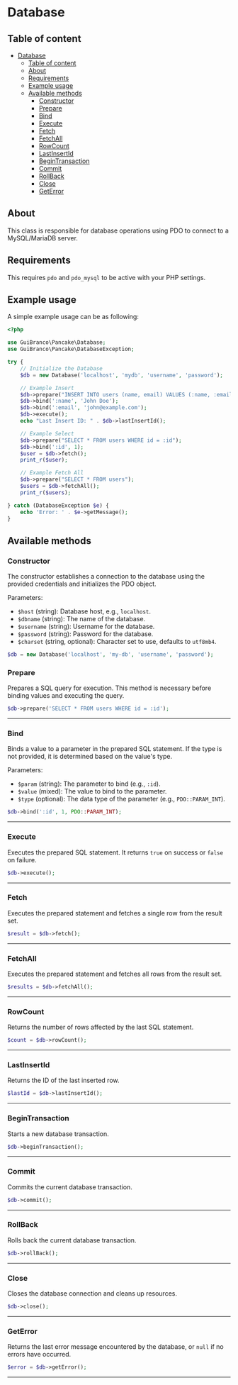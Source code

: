 # Database

## Table of content

- [Database](#database)
  - [Table of content](#table-of-content)
  - [About](#about)
  - [Requirements](#requirements)
  - [Example usage](#example-usage)
  - [Available methods](#available-methods)
    - [Constructor](#constructor)
    - [Prepare](#prepare)
    - [Bind](#bind)
    - [Execute](#execute)
    - [Fetch](#fetch)
    - [FetchAll](#fetchall)
    - [RowCount](#rowcount)
    - [LastInsertId](#lastinsertid)
    - [BeginTransaction](#begintransaction)
    - [Commit](#commit)
    - [RollBack](#rollback)
    - [Close](#close)
    - [GetError](#geterror)

## About

This class is responsible for database operations using PDO to connect to a MySQL/MariaDB server.

## Requirements

This requires `pdo` and `pdo_mysql` to be active with your PHP settings.

## Example usage

A simple example usage can be as following:

```php
<?php

use GuiBranco\Pancake\Database;
use GuiBranco\Pancake\DatabaseException;

try {
    // Initialize the Database
    $db = new Database('localhost', 'mydb', 'username', 'password');

    // Example Insert
    $db->prepare("INSERT INTO users (name, email) VALUES (:name, :email)");
    $db->bind(':name', 'John Doe');
    $db->bind(':email', 'john@example.com');
    $db->execute();
    echo "Last Insert ID: " . $db->lastInsertId();

    // Example Select
    $db->prepare("SELECT * FROM users WHERE id = :id");
    $db->bind(':id', 1);
    $user = $db->fetch();
    print_r($user);

    // Example Fetch All
    $db->prepare("SELECT * FROM users");
    $users = $db->fetchAll();
    print_r($users);

} catch (DatabaseException $e) {
    echo 'Error: ' . $e->getMessage();
}
```

## Available methods

### Constructor

The constructor establishes a connection to the database using the provided credentials and initializes the PDO object.

Parameters:

- `$host` (string): Database host, e.g., `localhost`.
- `$dbname` (string): The name of the database.
- `$username` (string): Username for the database.
- `$password` (string): Password for the database.
- `$charset` (string, optional): Character set to use, defaults to `utf8mb4`.

```php
$db = new Database('localhost', 'my-db', 'username', 'password');
```

### Prepare

Prepares a SQL query for execution. This method is necessary before binding values and executing the query.

```php
$db->prepare('SELECT * FROM users WHERE id = :id');
```

---

### Bind

Binds a value to a parameter in the prepared SQL statement. If the type is not provided, it is determined based on the value's type.

Parameters:

- `$param` (string): The parameter to bind (e.g., `:id`).
- `$value` (mixed): The value to bind to the parameter.
- `$type` (optional): The data type of the parameter (e.g., `PDO::PARAM_INT`).

```php
$db->bind(':id', 1, PDO::PARAM_INT);
```

---

### Execute

Executes the prepared SQL statement. It returns `true` on success or `false` on failure.

```php
$db->execute();
```

---

### Fetch

Executes the prepared statement and fetches a single row from the result set.

```php
$result = $db->fetch();
```

---

### FetchAll

Executes the prepared statement and fetches all rows from the result set.

```php
$results = $db->fetchAll();
```

---

### RowCount

Returns the number of rows affected by the last SQL statement.

```php
$count = $db->rowCount();
```

---

### LastInsertId

Returns the ID of the last inserted row.

```php
$lastId = $db->lastInsertId();
```

---

### BeginTransaction

Starts a new database transaction.

```php
$db->beginTransaction();
```

---

### Commit

Commits the current database transaction.

```php
$db->commit();
```

---

### RollBack

Rolls back the current database transaction.

```php
$db->rollBack();
```

---

### Close

Closes the database connection and cleans up resources.

```php
$db->close();
```

---

### GetError

Returns the last error message encountered by the database, or `null` if no errors have occurred.

```php
$error = $db->getError();
```

---

